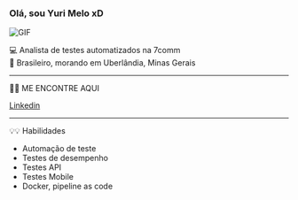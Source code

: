 <h3> Olá, sou Yuri Melo xD </h3>

![GIF](https://thumbs.gfycat.com/CheerfulScholarlyApe-small.gif)

💻 Analista de testes automatizados na 7comm   
🏡 Brasileiro, morando em Uberlândia, Minas Gerais

---------------------------------------------------------------------------------
🔎🔎 ME ENCONTRE AQUI

[Linkedin](https://www.linkedin.com/in/yuri-melo-reis)


---------------------------------------------------------------------------------
💡💡 Habilidades

- Automação de teste
- Testes de desempenho
- Testes API
- Testes Mobile
- Docker, pipeline as code
